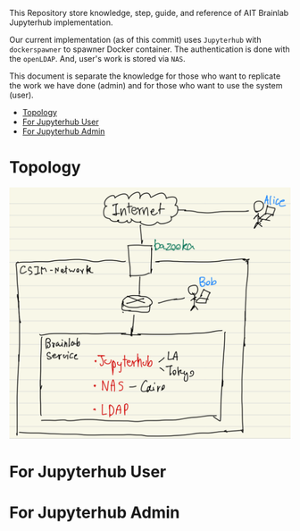 This Repository store knowledge, step, guide, and reference of AIT Brainlab Jupyterhub implementation.

Our current implementation (as of this commit) uses `Jupyterhub` with `dockerspawner` to spawner Docker container. The authentication is done with the `openLDAP`. And, user's work is stored via `NAS`.

This document is separate the knowledge for those who want to replicate the work we have done (admin) and for those who want to use the system (user).

- [Topology](#topology)
- [For Jupyterhub User](#for-jupyterhub-user)
- [For Jupyterhub Admin](#for-jupyterhub-admin)

# Topology

![](imgs/topology-service.png)



# For Jupyterhub User




# For Jupyterhub Admin